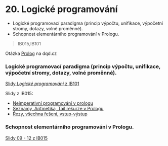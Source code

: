 # 20. Logické programování

* Logické programovací paradigma \(princip výpočtu, unifikace, výpočetní stromy, dotazy, volné proměnné\).
* Schopnost elementárního programování v Prologu.

> IB015,IB101

Otázka [Prolog](http://statnice.dqd.cz/home:inf:ap13) na dqd.cz

### Logické programovací paradigma \(princip výpočtu, unifikace, výpočetní stromy, dotazy, volné proměnné\).

[Slidy _Logické programování_ z IB101](http://www.fi.muni.cz/~popel/lectures/bak_logika/p8.pdf)

Slidy z IB015:

* [Neimperativní programování v prologu](https://is.muni.cz/auth/el/1433/podzim2016/IB015/um/lectures/IB015_09.pdf)
* [Seznamy, Aritmetika, Tail rekurze v Prologu](https://is.muni.cz/auth/el/1433/podzim2016/IB015/um/lectures/IB015_09.pdf)
* [Řezy, všechna řešení, vstup-výstup](https://is.muni.cz/auth/el/1433/podzim2016/IB015/um/lectures/IB015_11.pdf)

### Schopnost elementárního programování v Prologu.

[Slidy 09 - 12 z IB015](https://is.muni.cz/auth/el/1433/podzim2016/IB015/um/lectures/)

